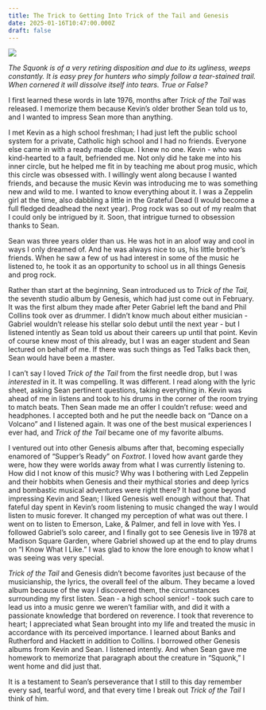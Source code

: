 ```yaml
---
title: The Trick to Getting Into Trick of the Tail and Genesis
date: 2025-01-16T10:47:00.000Z
draft: false
---
```



![](/images/upload/img_3923.jpg)

*The Squonk is of a very retiring disposition and due to its ugliness, weeps constantly. It is easy prey for hunters who simply follow a tear-stained trail. When cornered it will dissolve itself into tears. True or False?*

I first learned these words in late 1976, months after *Trick of the Tail* was released. I memorize them because Kevin’s older brother Sean told us to, and I wanted to impress Sean more than anything.                                                                                                                                                                                                                                                                               

I met Kevin as a high school freshman; I had just left the public school system for a private, Catholic high school and I had no friends. Everyone else came in with a ready made clique. I knew no one. Kevin - who was kind-hearted to a fault, befriended me. Not only did he take me into his inner circle, but he helped me fit in by teaching me about prog music, which this circle was obsessed with. I willingly went along because I wanted friends, and because the music Kevin was introducing me to was something new and wild to me. I wanted to know everything about it. I was a Zeppelin girl at the time, also dabbling a little in the Grateful Dead (I would become a full fledged deadhead the next year). Prog rock was so out of my realm that I could only be intrigued by it. Soon, that intrigue turned to obsession thanks to Sean.

Sean was three years older than us. He was hot in an aloof way and cool in ways I only dreamed of. And he was always nice to us, his little brother’s friends. When he saw a few of us had interest in some of the music he listened to, he took it as an opportunity to school us in all things Genesis and prog rock. 

Rather than start at the beginning, Sean introduced us to *Trick of the Tail,* the seventh studio album by Genesis, which had just come out in February. It was the first album they made after Peter Gabriel left the band and Phil Collins took over as drummer. I didn’t know much about either musician - Gabriel wouldn’t release his stellar solo debut until the next year - but I listened intently as Sean told us about their careers up until that point. Kevin of course knew most of this already, but I was an eager student and Sean lectured on behalf of me. If there was such things as Ted Talks back then, Sean would have been a master.

I can’t say I loved *Trick of the Tail* from the first needle drop, but I was *interested* in it. It was compelling. It was different. I read along with the lyric sheet, asking Sean pertinent questions, taking everything in. Kevin was ahead of me in listens and took to his drums in the corner of the room trying to match beats. Then Sean made me an offer I couldn’t refuse: weed and headphones. I accepted both and he put the needle back on “Dance on a Volcano” and I listened again. It was one of the best musical experiences I ever had, and *Trick of the Tail* became one of my favorite albums.

I ventured out into other Genesis albums after that, becoming especially enamored of “Supper’s Ready” on *Foxtrot*. I loved how avant garde they were, how they were worlds away from what I was currently listening to. How did I not know of this music? Why was I bothering with Led Zeppelin and their hobbits when Genesis and their mythical stories and deep lyrics and bombastic musical adventures were right there? It had gone beyond impressing Kevin and Sean; I liked Genesis well enough without that. That fateful day spent in Kevin’s room listening to music changed the way I would listen to music forever. It changed my perception of what was out there. I went on to listen to Emerson, Lake, & Palmer, and fell in love with Yes. I followed Gabriel’s solo career, and I finally got to see Genesis live in 1978 at Madison Square Garden, where Gabriel showed up at the end to play drums on “I Know What I Like.” I was glad to know the lore enough to know what I was seeing was very special. 

*Trick of the Tail* and Genesis didn’t become favorites just because of the musicianship, the lyrics, the overall feel of the album. They became a loved album because of the way I discovered them, the circumstances surrounding my first listen. Sean - a high school senior! - took such care to lead us into a music genre we weren’t familiar with, and did it with a passionate knowledge that bordered on reverence. I took that reverence to heart; I appreciated what Sean brought into my life and treated the music in accordance with its perceived importance. I learned about Banks and Rutherford and Hackett in addition to Collins. I borrowed other Genesis albums from Kevin and Sean. I listened intently. And when Sean gave me homework to memorize that paragraph about the creature in “Squonk,” I went home and did just that.

It is a testament to Sean’s perseverance that I still to this day remember every sad, tearful word, and that every time I break out *Trick of the Tail* I think of him.
